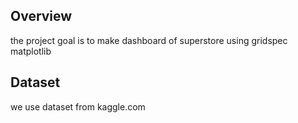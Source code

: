 ## Overview
the project goal is to make dashboard of superstore using gridspec matplotlib

## Dataset
we use dataset from kaggle.com
